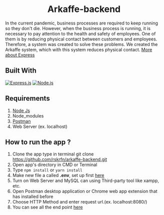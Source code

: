 <h1 align="center"> Arkaffe-backend </h1>

In the current pandemic, business processes are required to keep running so they don't die. However, when the business process is running, it is necessary to pay attention to the health and safety of employees. One of them is by reducing physical contact between customers and employees. Therefore, a system was created to solve these problems. We created the Arkaffe system, which with this system reduces physical contact. [More about Express](https://en.wikipedia.org/wiki/Express.js)

## Built With

[![Express.js](https://img.shields.io/badge/Express.js-4.x-orange.svg?style=rounded-square)](https://expressjs.com/en/starter/installing.html)
[![Node.js](https://img.shields.io/badge/Node.js-v.12.18.3-green.svg?style=rounded-square)](https://nodejs.org/)

## Requirements

1. <a href="https://nodejs.org/en/download/">Node Js</a>
2. Node_modules
3. <a href="https://www.getpostman.com/">Postman</a>
4. Web Server (ex. localhost)

## How to run the app ?

1. Clone the app type in terminal git clone https://github.com/rskrfn/arkaffe-backend.git
2. Open app's directory in CMD or Terminal
3. Type `npm install` or `yarn install`
4. Make new file a called **.env**, set up first [here](#set-up-env-file)
5. Turn on Web Server and MySQL can using Third-party tool like xampp, etc.
6. Open Postman desktop application or Chrome web app extension that has installed before
7. Choose HTTP Method and enter request url.(ex. localhost:8080/)
8. You can see all the end point [here](#end-point)
